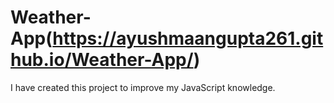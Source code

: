 # Weather-App(https://ayushmaangupta261.github.io/Weather-App/)
I have created this project to improve my JavaScript knowledge.


